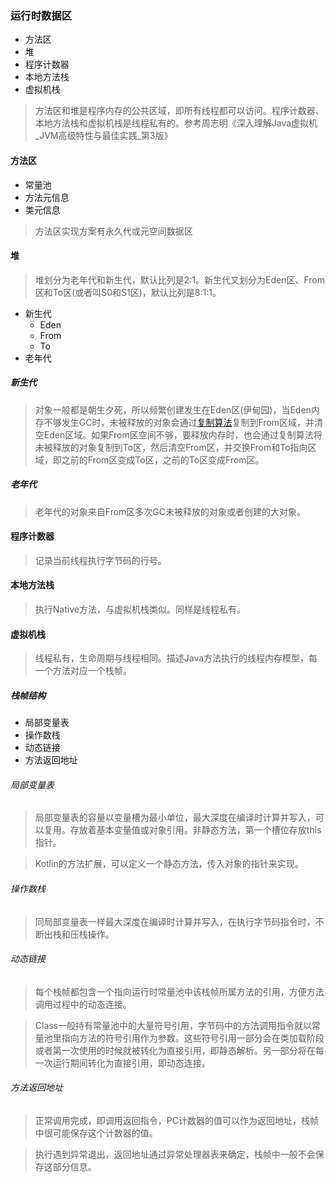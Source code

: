 ### 运行时数据区

* 方法区
* 堆
* 程序计数器
* 本地方法栈
* 虚拟机栈

> 方法区和堆是程序内存的公共区域，即所有线程都可以访问。程序计数器、本地方法栈和虚拟机栈是线程私有的。参考周志明《深入理解Java虚拟机_JVM高级特性与最佳实践_第3版》

#### 方法区

* 常量池
* 方法元信息
* 类元信息

> 方法区实现方案有永久代或元空间数据区

#### 堆

> 堆划分为老年代和新生代，默认比列是2:1。新生代又划分为Eden区、From区和To区(或者叫S0和S1区)，默认比列是8:1:1。

* 新生代
  * Eden
  * From
  * To
* 老年代

##### 新生代

> 对象一般都是朝生夕死，所以频繁创建发生在Eden区(伊甸园)，当Eden内存不够发生GC时，未被释放的对象会通过[复制算法]()复制到From区域，并清空Eden区域。如果From区空间不够，要释放内存时，也会通过复制算法将未被释放的对象复制到To区，然后清空From区，并交换From和To指向区域，即之前的From区变成To区，之前的To区变成From区。

##### 老年代

> 老年代的对象来自From区多次GC未被释放的对象或者创建的大对象。

#### 程序计数器

> 记录当前线程执行字节码的行号。

#### 本地方法栈

> 执行Native方法，与虚拟机栈类似。同样是线程私有。

#### 虚拟机栈

> 线程私有，生命周期与线程相同。描述Java方法执行的线程内存模型，每一个方法对应一个栈帧。

##### 栈帧结构

* 局部变量表
* 操作数栈
* 动态链接
* 方法返回地址

###### 局部变量表

> 局部变量表的容量以变量槽为最小单位，最大深度在编译时计算并写入，可以复用。存放着基本变量值或对象引用。非静态方法，第一个槽位存放this指针。

> Kotlin的方法扩展，可以定义一个静态方法，传入对象的指针来实现。

###### 操作数栈

> 同局部变量表一样最大深度在编译时计算并写入，在执行字节码指令时，不断出栈和压栈操作。

###### 动态链接

> 每个栈帧都包含一个指向运行时常量池中该栈帧所属方法的引用，方便方法调用过程中的动态连接。

> Class一般持有常量池中的大量符号引用，字节码中的方法调用指令就以常量池里指向方法的符号引用作为参数。这些符号引用一部分会在类加载阶段或者第一次使用的时候就被转化为直接引用，即静态解析。另一部分将在每一次运行期间转化为直接引用，即动态连接。

###### 方法返回地址

> 正常调用完成，即调用返回指令，PC计数器的值可以作为返回地址，栈帧中很可能保存这个计数器的值。

> 执行遇到异常退出，返回地址通过异常处理器表来确定，栈帧中一般不会保存这部分信息。
